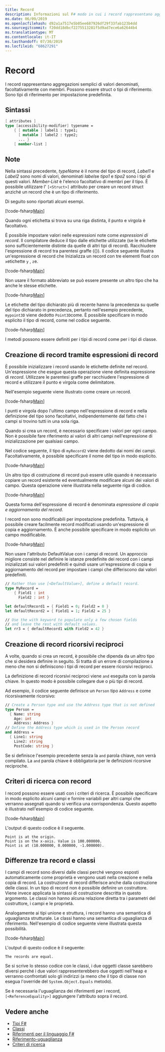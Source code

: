 ```yaml
---
title: Record
description: Informazioni sul F# modo in cui i record rappresentano aggregazioni semplici di valori denominati, facoltativamente con i membri.
ms.date: 06/09/2019
ms.openlocfilehash: d92a1a7517e5b05ee687926df29f33fab123b4dd
ms.sourcegitcommit: f20dd18dbcf2275513281f5d9ad7ece6a62644b4
ms.translationtype: MT
ms.contentlocale: it-IT
ms.lasthandoff: 07/30/2019
ms.locfileid: "68627291"
---
```

# <a name="records"></a>Record

I record rappresentano aggregazioni semplici di valori denominati, facoltativamente con membri. Possono essere struct o tipi di riferimento.  Sono tipi di riferimento per impostazione predefinita.

## <a name="syntax"></a>Sintassi

```fsharp
[ attributes ]
type [accessibility-modifier] typename =
    { [ mutable ] label1 : type1;
      [ mutable ] label2 : type2;
      ... }
    [ member-list ]
```

## <a name="remarks"></a>Note

Nella sintassi precedente, *typeName* è il nome del tipo di record, *Label1* e *Label2* sono nomi di valori, denominati *labels*e *tipo1* e *tipo2* sono i tipi di questi valori. *Member-List* è l'elenco facoltativo di membri per il tipo.  È possibile utilizzare l' `[<Struct>]` attributo per creare un record struct anziché un record che è un tipo di riferimento.

Di seguito sono riportati alcuni esempi.

[!code-fsharp[Main](~/samples/snippets/fsharp/lang-ref-1/snippet1901.fs)]

Quando ogni etichetta si trova su una riga distinta, il punto e virgola è facoltativo.

È possibile impostare valori nelle espressioni note come *espressioni di record*. Il compilatore deduce il tipo dalle etichette utilizzate (se le etichette sono sufficientemente distinte da quelle di altri tipi di record). Racchiudere l'espressione di record tra parentesi graffe ({}). Il codice seguente illustra un'espressione di record che Inizializza un record con tre elementi float con `x`etichette `y` , `z`e.

[!code-fsharp[Main](~/samples/snippets/fsharp/lang-ref-1/snippet1907.fs)]

Non usare il formato abbreviato se può essere presente un altro tipo che ha anche le stesse etichette.

[!code-fsharp[Main](~/samples/snippets/fsharp/lang-ref-1/snippet1903.fs)]

Le etichette del tipo dichiarato più di recente hanno la precedenza su quelle del tipo dichiarato in precedenza, pertanto nell'esempio precedente, `mypoint3D` viene dedotto `Point3D`come. È possibile specificare in modo esplicito il tipo di record, come nel codice seguente.

[!code-fsharp[Main](~/samples/snippets/fsharp/lang-ref-1/snippet1908.fs)]

I metodi possono essere definiti per i tipi di record come per i tipi di classe.

## <a name="creating-records-by-using-record-expressions"></a>Creazione di record tramite espressioni di record

È possibile inizializzare i record usando le etichette definite nel record. Un'espressione che esegue questa operazione viene definita espressione di *record*. Utilizzare le parentesi graffe per racchiudere l'espressione di record e utilizzare il punto e virgola come delimitatore.

Nell'esempio seguente viene illustrato come creare un record.

[!code-fsharp[Main](~/samples/snippets/fsharp/lang-ref-1/snippet1904.fs)]

I punti e virgola dopo l'ultimo campo nell'espressione di record e nella definizione del tipo sono facoltativi, indipendentemente dal fatto che i campi si trovino tutti in una sola riga.

Quando si crea un record, è necessario specificare i valori per ogni campo. Non è possibile fare riferimento ai valori di altri campi nell'espressione di inizializzazione per qualsiasi campo.

Nel codice seguente, il tipo di `myRecord2` viene dedotto dai nomi dei campi. Facoltativamente, è possibile specificare il nome del tipo in modo esplicito.

[!code-fsharp[Main](~/samples/snippets/fsharp/lang-ref-1/snippet1905.fs)]

Un altro tipo di costruzione di record può essere utile quando è necessario copiare un record esistente ed eventualmente modificare alcuni dei valori di campo. Questa operazione viene illustrata nella seguente riga di codice.

[!code-fsharp[Main](~/samples/snippets/fsharp/lang-ref-1/snippet1906.fs)]

Questa forma dell'espressione di record è denominata *espressione di copia e aggiornamento del record*.

I record non sono modificabili per impostazione predefinita. Tuttavia, è possibile creare facilmente record modificati usando un'espressione di copia e aggiornamento. È anche possibile specificare in modo esplicito un campo modificabile.

[!code-fsharp[Main](~/samples/snippets/fsharp/lang-ref-1/snippet1909.fs)]

Non usare l'attributo DefaultValue con i campi di record. Un approccio migliore consiste nel definire le istanze predefinite dei record con i campi inizializzati sui valori predefiniti e quindi usare un'espressione di copia e aggiornamento del record per impostare i campi che differiscono dai valori predefiniti.

```fsharp
// Rather than use [<DefaultValue>], define a default record.
type MyRecord =
    { Field1 : int
      Field2 : int }

let defaultRecord1 = { Field1 = 0; Field2 = 0 }
let defaultRecord2 = { Field1 = 1; Field2 = 25 }

// Use the with keyword to populate only a few chosen fields
// and leave the rest with default values.
let rr3 = { defaultRecord1 with Field2 = 42 }
```

## <a name="creating-mutually-recursive-records"></a>Creazione di record ricorsivi reciproci

A volte, quando si crea un record, è possibile che dipenda da un altro tipo che si desidera definire in seguito. Si tratta di un errore di compilazione a meno che non si definiscono i tipi di record per essere ricorsivi reciproci.

La definizione di record ricorsivi reciproci viene `and` eseguita con la parola chiave. In questo modo è possibile collegare due o più tipi di record.

Ad esempio, il codice seguente definisce un `Person` tipo `Address` e come ricorsivamente ricorsivo:

```fsharp
// Create a Person type and use the Address type that is not defined
type Person =
  { Name: string
    Age: int
    Address: Address }
// Define the Address type which is used in the Person record
and Address =
  { Line1: string
    Line2: string
    PostCode: string }
```

Se si definisce l'esempio precedente senza la `and` parola chiave, non verrà compilato. La `and` parola chiave è obbligatoria per le definizioni ricorsive reciproche.

## <a name="pattern-matching-with-records"></a>Criteri di ricerca con record

I record possono essere usati con i criteri di ricerca. È possibile specificare in modo esplicito alcuni campi e fornire variabili per altri campi che verranno assegnati quando si verifica una corrispondenza. Questo aspetto è illustrato nell'esempio di codice seguente.

[!code-fsharp[Main](~/samples/snippets/fsharp/lang-ref-1/snippet1910.fs)]

L'output di questo codice è il seguente.

```
Point is at the origin.
Point is on the x-axis. Value is 100.000000.
Point is at (10.000000, 0.000000, -1.000000).
```

## <a name="differences-between-records-and-classes"></a>Differenze tra record e classi

I campi di record sono diversi dalle classi perché vengono esposti automaticamente come proprietà e vengono usati nella creazione e nella copia di record. La costruzione di record differisce anche dalla costruzione delle classi. In un tipo di record non è possibile definire un costruttore. Viene invece applicata la sintassi di costruzione descritta in questo argomento. Le classi non hanno alcuna relazione diretta tra i parametri del costruttore, i campi e le proprietà.

Analogamente ai tipi unione e struttura, i record hanno una semantica di uguaglianza strutturale. Le classi hanno una semantica di uguaglianza di riferimento. Nell'esempio di codice seguente viene illustrata questa possibilità.

[!code-fsharp[Main](~/samples/snippets/fsharp/lang-ref-1/snippet1911.fs)]

L'output di questo codice è il seguente:

```
The records are equal.
```

Se si scrive lo stesso codice con le classi, i due oggetti classe sarebbero diversi perché i due valori rappresenterebbero due oggetti nell'heap e verranno confrontati solo gli indirizzi (a meno che il tipo di classe non esegua l'override del `System.Object.Equals` metodo).

Se è necessaria l'uguaglianza dei riferimenti per i record, `[<ReferenceEquality>]` aggiungere l'attributo sopra il record.

## <a name="see-also"></a>Vedere anche

- [Tipi F#](fsharp-types.md)
- [Classi](classes.md)
- [Riferimenti per il linguaggio F#](index.md)
- [Riferimento-uguaglianza](https://msdn.microsoft.com/visualfsharpdocs/conceptual/core.referenceequalityattribute-class-%5bfsharp%5d)
- [Criteri di ricerca](pattern-matching.md)
